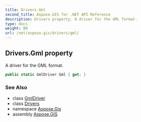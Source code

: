 ```yaml
---
title: Drivers.Gml
second_title: Aspose.GIS for .NET API Reference
description: Drivers property. A driver for the GML format.
type: docs
weight: 80
url: /net/aspose.gis/drivers/gml/
---
```

## Drivers.Gml property

A driver for the GML format.

```csharp
public static GmlDriver Gml { get; }
```

### See Also

* class [GmlDriver](../../../aspose.gis.formats.gml/gmldriver/)
* class [Drivers](../)
* namespace [Aspose.Gis](../../drivers/)
* assembly [Aspose.GIS](../../../)


